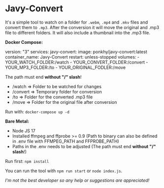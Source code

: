 #  Javy-Convert
  
It's a simple tool to watch on a folder for `.webm`, `.mp4` and `.mkv` files and convert them to `.mp3`.
After the conversion it will move the original and .mp3 file to different folders.
It will also include a thumbnail into the .mp3 file.


**Docker Compose:**

  version: "3"
  services:
    javy-convert:
    	image: ponkhy/javy-convert:latest
    	container_name: Javy-Convert
    	restart: unless-stopped
    	volumes:
    		-  YOUR_WATCH_FOLDER:/watch
    		-  YOUR_CONVERT_FOLDER:/convert
    		-  YOUR_MP3_FOLDER:/to
    		-  YOUR_ORIGINAL_FODLER:/move

The path must end **without "/" slash**!

- /watch => Folder to be watched for changes
- /convert => Temporary folder for conversion
- /to => Folder for the converted .mp3 file
- /move => Folder for the original file after conversion

Run with: `docker-compose up -d`


**Bare Metal:**
- Node JS 17
- Installed ffmpeg and ffprobe >= 0.9 (Path to binary can also be defined in .env file with FFMPEG_PATH and FFPROBE_PATH)
- Paths in the .env needs to be adjusted (The path must end **without "/" slash**!)

Run first: `npm install`

You can run the tool with `npm run start` or `node index.js`.


*I'm not the best developer so any help or suggestions are appreciated!*
